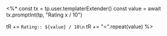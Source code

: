<%*
const tx = tp.user.templaterExtender()
const value = await tx.promptInt(tp, "Rating x / 10")

tR += `Rating:: ${value} / 10\n`
tR += "⭐".repeat(value)
%>
